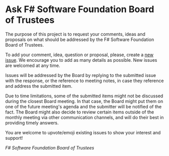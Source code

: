 # Ask F# Software Foundation Board of Trustees

The purpose of this project is to request your comments, ideas and proposals on what should be addressed by the F# Software Foundation Board of Trustees.

To add your comment, idea, question or proposal, please, create a [new issue](https://github.com/fsharp/fssf-ask-the-board/issues/new). We encourage you to add as many details as possible. New issues are welcomed at any time.

Issues will be addressed by the Board by replying to the submitted issue with the response, or the reference to meeting notes, in case they reference and address the submitted item.

Due to time limitations, some of the submitted items might not be discussed during the closest Board meeting. In that case, the Board might put them on one of the future meeting's agenda and the submitter will be notified of the fact. The Board might also decide to review certain items outside of the monthly meeting via other communication channels, and will do their best in providing timely answers.

You are welcome to upvote/emoji existing issues to show your interest and support!

_F# Software Foundation Board of Trustees_
